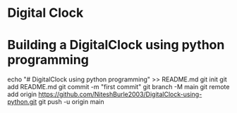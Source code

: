 # Digital Clock
# Building a DigitalClock using python programming
echo "# DigitalClock using python programming" >> README.md
git init
git add README.md
git commit -m "first commit"
git branch -M main
git remote add origin https://github.com/NiteshBurle2003/DigitalClock-using-python.git
git push -u origin main
